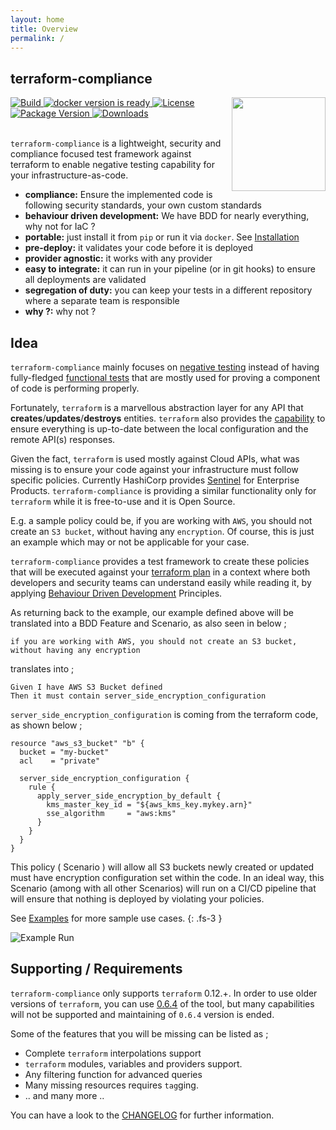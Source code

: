 ```yaml
---
layout: home
title: Overview
permalink: /
---
```

## terraform-compliance

<img src="https://github.com/eerkunt/terraform-compliance/raw/master/logo.png" align="right" width="150" valign="top" style="max-width:100%;">

<div align="left">
  <a href="https://travis-ci.org/eerkunt/terraform-compliance">
    <img src="https://img.shields.io/travis/eerkunt/terraform-compliance/master.svg" alt="Build" />
  </a>

  <a href="https://hub.docker.com/r/eerkunt/terraform-compliance/">
    <img src="https://img.shields.io/badge/docker-ready-blue.svg?longCache=true&style=flat" alt="docker version is ready" />
  </a>


  <a href="https://pypi.org/project/terraform-compliance/">
    <img src="https://img.shields.io/pypi/l/terraform-compliance.svg" alt="License" />
  </a>


  <a href="https://pypi.org/project/terraform-compliance/">
    <img src="https://img.shields.io/pypi/v/terraform-compliance.svg" alt="Package Version" />
  </a>


  <a href="https://pepy.tech/project/terraform-compliance">
    <img src="https://pepy.tech/badge/terraform-compliance" alt="Downloads" />
  </a>
</div>
<br />

`terraform-compliance` is a lightweight, security and compliance focused test framework against terraform to enable negative testing capability for your infrastructure-as-code.


- __compliance:__ Ensure the implemented code is following security standards, your own custom standards
- __behaviour driven development:__ We have BDD for nearly everything, why not for IaC ?
- __portable:__ just install it from `pip` or run it via `docker`. See [Installation](/pages/installation/)
- __pre-deploy:__ it validates your code before it is deployed
- __provider agnostic:__ it works with any provider
- __easy to integrate:__ it can run in your pipeline (or in git hooks) to ensure all deployments are validated
- __segregation of duty:__ you can keep your tests in a different repository where a separate team is responsible
- __why ?:__ why not ?

## Idea

`terraform-compliance` mainly focuses on [negative testing](https://en.wikipedia.org/wiki/Negative_testing) instead
of having fully-fledged [functional tests](https://en.wikipedia.org/wiki/Functional_testing) that are mostly used for
proving a component of code is performing properly.

Fortunately, `terraform` is a marvellous abstraction layer for any API
that __creates__/__updates__/__destroys__ entities. `terraform` also provides the
[capability](https://www.terraform.io/docs/commands/plan.html#detailed-exitcode)
to ensure everything is up-to-date between the local configuration and the remote API(s) responses.

Given the fact, `terraform` is used mostly against Cloud APIs, what was missing is to ensure
your code against your infrastructure must follow specific policies. Currently HashiCorp provides
[Sentinel](https://www.hashicorp.com/sentinel/) for Enterprise Products. `terraform-compliance` is providing a
similar functionality only for `terraform` while it is free-to-use and it is Open Source.

E.g. a sample policy could be, if you are working with `AWS`, you should not create an `S3 bucket`,
without having any `encryption`. Of course, this is just an example which may or not be applicable
for your case.

`terraform-compliance` provides a test framework to create these policies that will be executed against
your [terraform plan](https://www.terraform.io/docs/commands/plan.html) in a context where both
developers and security teams can understand easily while reading it, by applying [Behaviour Driven
Development](https://en.wikipedia.org/wiki/Behavior-driven_development) Principles.

As returning back to the example, our example defined above will be translated into a BDD Feature
and Scenario, as also seen in below ;

```
if you are working with AWS, you should not create an S3 bucket, without having any encryption
```

translates into ;

```gherkin
Given I have AWS S3 Bucket defined
Then it must contain server_side_encryption_configuration
```

`server_side_encryption_configuration` is coming from the terraform code, as shown below ;

```
resource "aws_s3_bucket" "b" {
  bucket = "my-bucket"
  acl    = "private"

  server_side_encryption_configuration {
    rule {
      apply_server_side_encryption_by_default {
        kms_master_key_id = "${aws_kms_key.mykey.arn}"
        sse_algorithm     = "aws:kms"
      }
    }
  }
}
```

This policy ( Scenario ) will allow all S3 buckets newly created or updated must have encryption configuration set within the code. In an ideal way, this Scenario (among with all other Scenarios) will run on a CI/CD pipeline that will ensure that nothing is deployed by violating your policies.

See [Examples](/pages/Examples/) for more sample use cases.
{: .fs-3 }

![Example Run](https://github.com/eerkunt/terraform-compliance/blob/master/terraform-compliance-demo.gif?raw=true)

## Supporting / Requirements

`terraform-compliance` only supports `terraform` 0.12.+. In order to use older versions of `terraform`,
you can use [0.6.4](https://github.com/eerkunt/terraform-compliance/releases/tag/0.6.4) of the tool,
but many capabilities will not be supported and maintaining of `0.6.4` version is ended.

Some of the features that you will be missing can be listed as ;

- Complete `terraform` interpolations support
- `terraform` modules, variables and providers support.
- Any filtering function for advanced queries
- Many missing resources requires `tag`ging.
- .. and many more ..

You can have a look to the [CHANGELOG](https://github.com/eerkunt/terraform-compliance/blob/master/CHANGELOG.md)
for further information.
